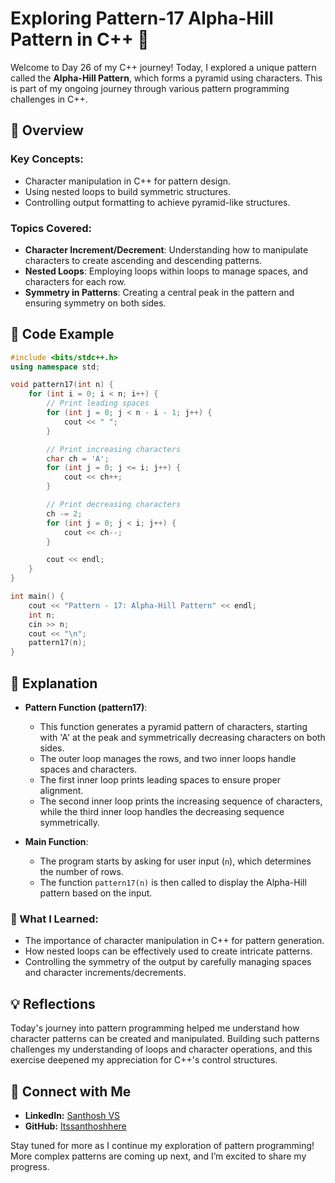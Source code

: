 # Exploring Pattern-17 Alpha-Hill Pattern in C++ 🌟

Welcome to Day 26 of my C++ journey! Today, I explored a unique pattern called the **Alpha-Hill Pattern**, which forms a pyramid using characters. This is part of my ongoing journey through various pattern programming challenges in C++.

## 📝 Overview

### Key Concepts:
- Character manipulation in C++ for pattern design.
- Using nested loops to build symmetric structures.
- Controlling output formatting to achieve pyramid-like structures.

### Topics Covered:
- **Character Increment/Decrement**: Understanding how to manipulate characters to create ascending and descending patterns.
- **Nested Loops**: Employing loops within loops to manage spaces, and characters for each row.
- **Symmetry in Patterns**: Creating a central peak in the pattern and ensuring symmetry on both sides.

## 📂 Code Example

```cpp
#include <bits/stdc++.h>
using namespace std;

void pattern17(int n) {
    for (int i = 0; i < n; i++) {
        // Print leading spaces
        for (int j = 0; j < n - i - 1; j++) {
            cout << " ";
        }

        // Print increasing characters
        char ch = 'A';
        for (int j = 0; j <= i; j++) {
            cout << ch++;
        }

        // Print decreasing characters
        ch -= 2;
        for (int j = 0; j < i; j++) {
            cout << ch--;
        }

        cout << endl;
    }
}

int main() {
    cout << "Pattern - 17: Alpha-Hill Pattern" << endl;
    int n;
    cin >> n;
    cout << "\n";
    pattern17(n);
}
```

## 📘 Explanation

- **Pattern Function (pattern17)**:
  - This function generates a pyramid pattern of characters, starting with 'A' at the peak and symmetrically decreasing characters on both sides.
  - The outer loop manages the rows, and two inner loops handle spaces and characters.
  - The first inner loop prints leading spaces to ensure proper alignment.
  - The second inner loop prints the increasing sequence of characters, while the third inner loop handles the decreasing sequence symmetrically.

- **Main Function**:
  - The program starts by asking for user input (`n`), which determines the number of rows.
  - The function `pattern17(n)` is then called to display the Alpha-Hill pattern based on the input.

### 🚀 What I Learned:
- The importance of character manipulation in C++ for pattern generation.
- How nested loops can be effectively used to create intricate patterns.
- Controlling the symmetry of the output by carefully managing spaces and character increments/decrements.

## 💡 Reflections

Today's journey into pattern programming helped me understand how character patterns can be created and manipulated. Building such patterns challenges my understanding of loops and character operations, and this exercise deepened my appreciation for C++'s control structures.

## 🔗 Connect with Me
- **LinkedIn:** [Santhosh VS](https://www.linkedin.com/in/thesanthoshvs/)
- **GitHub:** [Itssanthoshhere](https://github.com/Itssanthoshhere)

Stay tuned for more as I continue my exploration of pattern programming! More complex patterns are coming up next, and I’m excited to share my progress.
